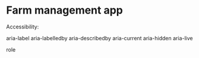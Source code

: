 # Farm management app

Accessibility:

aria-label
aria-labelledby
aria-describedby
aria-current
aria-hidden
aria-live

role
